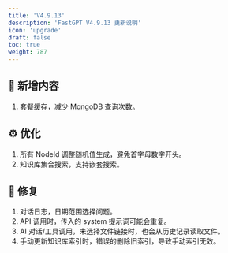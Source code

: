 ```yaml
---
title: 'V4.9.13'
description: 'FastGPT V4.9.13 更新说明'
icon: 'upgrade'
draft: false
toc: true
weight: 787
---
```



## 🚀 新增内容

1. 套餐缓存，减少 MongoDB 查询次数。

## ⚙️ 优化

1. 所有 NodeId 调整随机值生成，避免首字母数字开头。
2. 知识库集合搜索，支持嵌套搜索。

## 🐛 修复

1. 对话日志，日期范围选择问题。
2. API 调用时，传入的 system 提示词可能会重复。
3. AI 对话/工具调用，未选择文件链接时，也会从历史记录读取文件。
4. 手动更新知识库索引时，错误的删除旧索引，导致手动索引无效。